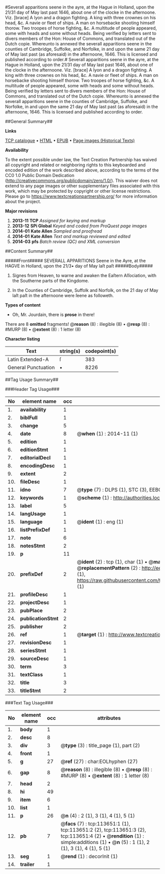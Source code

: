 #Severall apparitions seene in the ayre, at the Hague in Holland, upon the 21/31 day of May last past 1646, about one of the clocke in the afternoone. Viz. [brace] A lyon and a dragon fighting. A king with three crownes on his head, &c. A navie or fleet of ships. A man on horsebacke shooting himself thorow. Two troopes of horse fighting, &c. A multitude of people appeared, some with heads and some without heads. Being verified by letters sent to divers members of the Hon: House of Commons, and translated out of the Dutch copie. Whereunto is annexed the severall apparitions seene in the counties of Cambridge, Suffolke, and Norfolke, in and upon the same 21 day of May last past (as aforesaid) in the afternoone, 1646. This is licensed and published according to order.#
Severall apparitions seene in the ayre, at the Hague in Holland, upon the 21/31 day of May last past 1646, about one of the clocke in the afternoone. Viz. [brace] A lyon and a dragon fighting. A king with three crownes on his head, &c. A navie or fleet of ships. A man on horsebacke shooting himself thorow. Two troopes of horse fighting, &c. A multitude of people appeared, some with heads and some without heads. Being verified by letters sent to divers members of the Hon: House of Commons, and translated out of the Dutch copie. Whereunto is annexed the severall apparitions seene in the counties of Cambridge, Suffolke, and Norfolke, in and upon the same 21 day of May last past (as aforesaid) in the afternoone, 1646. This is licensed and published according to order.

##General Summary##

**Links**

[TCP catalogue](http://www.ota.ox.ac.uk/tcp/)  • 
[HTML](http://tei.it.ox.ac.uk/tcp/Texts-HTML/free/A92/A92969.html)  • 
[EPUB](http://tei.it.ox.ac.uk/tcp/Texts-EPUB/free/A92/A92969.epub) • 
[Page images (Historical Texts)](https://historicaltexts.jisc.ac.uk/eebo-99861514e)

**Availability**

To the extent possible under law, the Text Creation Partnership has waived all copyright and related or neighboring rights to this keyboarded and encoded edition of the work described above, according to the terms of the CC0 1.0 Public Domain Dedication (http://creativecommons.org/publicdomain/zero/1.0/). This waiver does not extend to any page images or other supplementary files associated with this work, which may be protected by copyright or other license restrictions. Please go to https://www.textcreationpartnership.org/ for more information about the project.

**Major revisions**

1. __2013-11__ __TCP__ *Assigned for keying and markup*
1. __2013-12__ __SPi Global__ *Keyed and coded from ProQuest page images*
1. __2014-01__ __Kate Allen__ *Sampled and proofread*
1. __2014-01__ __Kate Allen__ *Text and markup reviewed and edited*
1. __2014-03__ __pfs__ *Batch review (QC) and XML conversion*

##Content Summary##

#####Front#####
SEVERALL APPARITIONS Seene in the Ayre, at the HAGVE in Holland, upon the 21/3• day of May laſt paſt
#####Body#####

1. Signes from Heaven, to warne and awaken the Eaſtern Aſſociation, with the Southerne parts of the Kingdome.

1. In the Counties of Cambridge, Suffolk and Norfolk, on the 21 day of May laſt paſt in the afternoone were ſeene as followeth.

**Types of content**

  * Oh, Mr. Jourdain, there is **prose** in there!

There are 8 **omitted** fragments! 
 @__reason__ (8) : illegible (8)  •  @__resp__ (8) : #MURP (8)  •  @__extent__ (8) : 1 letter (8)

**Character listing**


|Text|string(s)|codepoint(s)|
|---|---|---|
|Latin Extended-A|ſ|383|
|General Punctuation|•|8226|

##Tag Usage Summary##

###Header Tag Usage###

|No|element name|occ|attributes|
|---|---|---|---|
|1.|__availability__|1||
|2.|__biblFull__|1||
|3.|__change__|5||
|4.|__date__|8| @__when__ (1) : 2014-11 (1)|
|5.|__edition__|1||
|6.|__editionStmt__|1||
|7.|__editorialDecl__|1||
|8.|__encodingDesc__|1||
|9.|__extent__|2||
|10.|__fileDesc__|1||
|11.|__idno__|7| @__type__ (7) : DLPS (1), STC (3), EEBO-CITATION (1), PROQUEST (1), VID (1)|
|12.|__keywords__|1| @__scheme__ (1) : http://authorities.loc.gov/ (1)|
|13.|__label__|5||
|14.|__langUsage__|1||
|15.|__language__|1| @__ident__ (1) : eng (1)|
|16.|__listPrefixDef__|1||
|17.|__note__|6||
|18.|__notesStmt__|2||
|19.|__p__|11||
|20.|__prefixDef__|2| @__ident__ (2) : tcp (1), char (1)  •  @__matchPattern__ (2) : ([0-9\-]+):([0-9IVX]+) (1), (.+) (1)  •  @__replacementPattern__ (2) : http://eebo.chadwyck.com/downloadtiff?vid=$1&page=$2 (1), https://raw.githubusercontent.com/textcreationpartnership/Texts/master/tcpchars.xml#$1 (1)|
|21.|__profileDesc__|1||
|22.|__projectDesc__|1||
|23.|__pubPlace__|2||
|24.|__publicationStmt__|2||
|25.|__publisher__|2||
|26.|__ref__|1| @__target__ (1) : http://www.textcreationpartnership.org/docs/. (1)|
|27.|__revisionDesc__|1||
|28.|__seriesStmt__|1||
|29.|__sourceDesc__|1||
|30.|__term__|3||
|31.|__textClass__|1||
|32.|__title__|3||
|33.|__titleStmt__|2||


###Text Tag Usage###

|No|element name|occ|attributes|
|---|---|---|---|
|1.|__body__|1||
|2.|__desc__|8||
|3.|__div__|3| @__type__ (3) : title_page (1), part (2)|
|4.|__front__|1||
|5.|__g__|27| @__ref__ (27) : char:EOLhyphen (27)|
|6.|__gap__|8| @__reason__ (8) : illegible (8)  •  @__resp__ (8) : #MURP (8)  •  @__extent__ (8) : 1 letter (8)|
|7.|__head__|2||
|8.|__hi__|49||
|9.|__item__|6||
|10.|__list__|1||
|11.|__p__|26| @__n__ (4) : 2 (1), 3 (1), 4 (1), 5 (1)|
|12.|__pb__|7| @__facs__ (7) : tcp:113651:1 (1), tcp:113651:2 (2), tcp:113651:3 (2), tcp:113651:4 (2)  •  @__rendition__ (1) : simple:additions (1)  •  @__n__ (5) : 1 (1), 2 (1), 3 (1), 4 (1), 5 (1)|
|13.|__seg__|1| @__rend__ (1) : decorInit (1)|
|14.|__trailer__|1||
